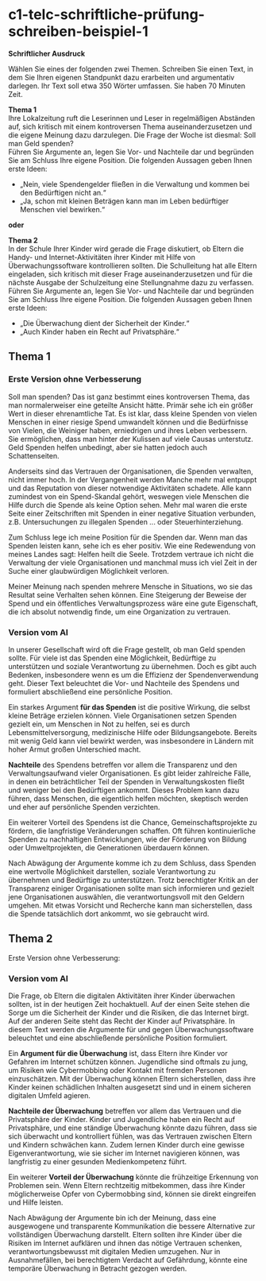 # c1-telc-schriftliche-prüfung-schreiben-beispiel-1
**Schriftlicher Ausdruck**

Wählen Sie eines der folgenden zwei Themen. Schreiben Sie einen Text, in dem Sie Ihren eigenen Standpunkt dazu erarbeiten und argumentativ darlegen. Ihr Text soll etwa 350 Wörter umfassen. Sie haben 70 Minuten Zeit.

**Thema 1**  
Ihre Lokalzeitung ruft die Leserinnen und Leser in regelmäßigen Abständen auf, sich kritisch mit einem kontroversen Thema auseinanderzusetzen und die eigene Meinung dazu darzulegen. Die Frage der Woche ist diesmal: Soll man Geld spenden?  
Führen Sie Argumente an, legen Sie Vor- und Nachteile dar und begründen Sie am Schluss Ihre eigene Position. Die folgenden Aussagen geben Ihnen erste Ideen:

- „Nein, viele Spendengelder fließen in die Verwaltung und kommen bei den Bedürftigen nicht an.“
- „Ja, schon mit kleinen Beträgen kann man im Leben bedürftiger Menschen viel bewirken.“

**oder**

**Thema 2**  
In der Schule Ihrer Kinder wird gerade die Frage diskutiert, ob Eltern die Handy- und Internet-Aktivitäten ihrer Kinder mit Hilfe von Überwachungssoftware kontrollieren sollten. Die Schulleitung hat alle Eltern eingeladen, sich kritisch mit dieser Frage auseinanderzusetzen und für die nächste Ausgabe der Schulzeitung eine Stellungnahme dazu zu verfassen.  
Führen Sie Argumente an, legen Sie Vor- und Nachteile dar und begründen Sie am Schluss Ihre eigene Position. Die folgenden Aussagen geben Ihnen erste Ideen:

- „Die Überwachung dient der Sicherheit der Kinder.“
- „Auch Kinder haben ein Recht auf Privatsphäre.“

## Thema 1

### Erste Version ohne Verbesserung

Soll man spenden? Das ist ganz bestimmt eines kontroversen Thema, das man normalerweiser eine geteilte Ansicht hätte. Primär sehe ich ein größer Wert in dieser ehrenamtliche Tat. Es ist klar, dass  kleine Spenden von vielen Menschen in einer riesige Spend umwandelt können und die Bedürfnisse von Vielen, die Weiniger haben, erniedrigen und ihres Leben verbessern. Sie ermöglichen, dass man hinter der Kulissen auf viele Causas unterstutz. Geld Spenden helfen unbedingt, aber sie hatten jedoch auch Schattenseiten.

Anderseits sind das Vertrauen der Organisationen, die Spenden verwalten, nicht immer hoch. In der Vergangenheit werden Manche mehr mal entpuppt und das Reputation von dieser notwendige Aktivitäten schadete. Alle kann zumindest von ein Spend-Skandal gehört, weswegen viele Menschen die Hilfe durch die Spende als keine Option sehen.
Mehr mal waren die erste Seite einer Zeitschriften mit Spenden in einer negative Situation verbunden, z.B. Untersuchungen zu illegalen Spenden ... oder Steuerhinterziehung.

Zum Schluss lege ich meine Position für die Spenden dar. Wenn man das Spenden leisten kann, sehe ich es eher positiv. Wie eine Redewendung von meines Landes sagt: Helfen heilt die Seele. Trotzdem vertraue ich nicht die Verwaltung der viele Organisationen und manchmal muss ich viel Zeit in der Suche einer glaubwürdigen Möglichkeit verloren.

Meiner Meinung nach spenden mehrere Mensche in Situations, wo sie das Resultat seine Verhalten sehen können. Eine Steigerung der Beweise der Spend und ein öffentliches Verwaltungsprozess wäre eine gute Eigenschaft, die ich absolut notwendig finde, um eine Organization zu vertrauen.

### Version vom AI

In unserer Gesellschaft wird oft die Frage gestellt, ob man Geld spenden sollte. Für viele ist das Spenden eine Möglichkeit, Bedürftige zu unterstützen und soziale Verantwortung zu übernehmen. Doch es gibt auch Bedenken, insbesondere wenn es um die Effizienz der Spendenverwendung geht. Dieser Text beleuchtet die Vor- und Nachteile des Spendens und formuliert abschließend eine persönliche Position.

Ein starkes Argument **für das Spenden** ist die positive Wirkung, die selbst kleine Beträge erzielen können. Viele Organisationen setzen Spenden gezielt ein, um Menschen in Not zu helfen, sei es durch Lebensmittelversorgung, medizinische Hilfe oder Bildungsangebote. Bereits mit wenig Geld kann viel bewirkt werden, was insbesondere in Ländern mit hoher Armut großen Unterschied macht.

**Nachteile** des Spendens betreffen vor allem die Transparenz und den Verwaltungsaufwand vieler Organisationen. Es gibt leider zahlreiche Fälle, in denen ein beträchtlicher Teil der Spenden in Verwaltungskosten fließt und weniger bei den Bedürftigen ankommt. Dieses Problem kann dazu führen, dass Menschen, die eigentlich helfen möchten, skeptisch werden und eher auf persönliche Spenden verzichten.

Ein weiterer Vorteil des Spendens ist die Chance, Gemeinschaftsprojekte zu fördern, die langfristige Veränderungen schaffen. Oft führen kontinuierliche Spenden zu nachhaltigen Entwicklungen, wie der Förderung von Bildung oder Umweltprojekten, die Generationen überdauern können.

Nach Abwägung der Argumente komme ich zu dem Schluss, dass Spenden eine wertvolle Möglichkeit darstellen, soziale Verantwortung zu übernehmen und Bedürftige zu unterstützen. Trotz berechtigter Kritik an der Transparenz einiger Organisationen sollte man sich informieren und gezielt jene Organisationen auswählen, die verantwortungsvoll mit den Geldern umgehen. Mit etwas Vorsicht und Recherche kann man sicherstellen, dass die Spende tatsächlich dort ankommt, wo sie gebraucht wird.

## Thema 2

Erste Version ohne Verbesserung:

### Version vom AI

Die Frage, ob Eltern die digitalen Aktivitäten ihrer Kinder überwachen sollten, ist in der heutigen Zeit hochaktuell. Auf der einen Seite stehen die Sorge um die Sicherheit der Kinder und die Risiken, die das Internet birgt. Auf der anderen Seite steht das Recht der Kinder auf Privatsphäre. In diesem Text werden die Argumente für und gegen Überwachungssoftware beleuchtet und eine abschließende persönliche Position formuliert.

Ein **Argument für die Überwachung** ist, dass Eltern ihre Kinder vor Gefahren im Internet schützen können. Jugendliche sind oftmals zu jung, um Risiken wie Cybermobbing oder Kontakt mit fremden Personen einzuschätzen. Mit der Überwachung können Eltern sicherstellen, dass ihre Kinder keinen schädlichen Inhalten ausgesetzt sind und in einem sicheren digitalen Umfeld agieren.

**Nachteile der Überwachung** betreffen vor allem das Vertrauen und die Privatsphäre der Kinder. Kinder und Jugendliche haben ein Recht auf Privatsphäre, und eine ständige Überwachung könnte dazu führen, dass sie sich überwacht und kontrolliert fühlen, was das Vertrauen zwischen Eltern und Kindern schwächen kann. Zudem lernen Kinder durch eine gewisse Eigenverantwortung, wie sie sicher im Internet navigieren können, was langfristig zu einer gesunden Medienkompetenz führt.

Ein weiterer **Vorteil der Überwachung** könnte die frühzeitige Erkennung von Problemen sein. Wenn Eltern rechtzeitig mitbekommen, dass ihre Kinder möglicherweise Opfer von Cybermobbing sind, können sie direkt eingreifen und Hilfe leisten.

Nach Abwägung der Argumente bin ich der Meinung, dass eine ausgewogene und transparente Kommunikation die bessere Alternative zur vollständigen Überwachung darstellt. Eltern sollten ihre Kinder über die Risiken im Internet aufklären und ihnen das nötige Vertrauen schenken, verantwortungsbewusst mit digitalen Medien umzugehen. Nur in Ausnahmefällen, bei berechtigtem Verdacht auf Gefährdung, könnte eine temporäre Überwachung in Betracht gezogen werden.